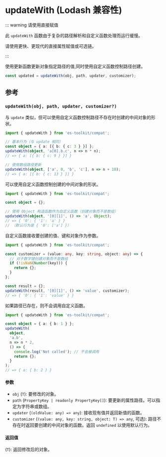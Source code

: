 # updateWith (Lodash 兼容性)

::: warning 请使用直接赋值

此 `updateWith` 函数由于复杂的路径解析和自定义函数处理而运行缓慢。

请使用更快、更现代的直接属性赋值或可选链。

:::

使用更新函数更新对象指定路径的值,同时使用自定义函数控制路径创建。

```typescript
const updated = updateWith(obj, path, updater, customizer);
```

## 参考

### `updateWith(obj, path, updater, customizer?)`

与 `update` 类似，但可以使用自定义函数控制路径不存在时创建的中间对象的形状。

```typescript
import { updateWith } from 'es-toolkit/compat';

// 基本行为（与 update 相同）
const object = { a: [{ b: { c: 3 } }] };
updateWith(object, 'a[0].b.c', n => n * n);
// => { a: [{ b: { c: 9 } }] }

// 使用数组路径更新
updateWith(object, ['a', 0, 'b', 'c'], n => n + 10);
// => { a: [{ b: { c: 13 } }] }
```

可以使用自定义函数控制创建的中间对象的形状。

```typescript
import { updateWith } from 'es-toolkit/compat';

const object = {};

// 使用 Object 构造函数作为自定义函数（创建对象而不是数组）
updateWith(object, '[0][1]', () => 'a', Object);
// => { '0': { '1': 'a' } }
// （默认行为是 { '0': ['a'] }）
```

自定义函数接收要创建的值、键和对象作为参数。

```typescript
import { updateWith } from 'es-toolkit/compat';

const customizer = (value: any, key: string, object: any) => {
  // 对于数字键创建对象而不是数组
  if (!isNaN(Number(key))) {
    return {};
  }
};

const result = {};
updateWith(result, '[0][1]', () => 'value', customizer);
// => { '0': { '1': 'value' } }
```

如果路径已存在，则不会调用自定义函数。

```typescript
import { updateWith } from 'es-toolkit/compat';

const object = { a: { b: 1 } };
updateWith(
  object,
  'a.b',
  n => n * 2,
  () => {
    console.log('Not called'); // 不会被调用
    return {};
  }
);
// => { a: { b: 2 } }
```

#### 参数

- `obj` (`T`): 要修改的对象。
- `path` (`PropertyKey | readonly PropertyKey[]`): 要更新的属性路径。可以指定为字符串或数组。
- `updater` (`(oldValue: any) => any`): 接收现有值并返回新值的函数。
- `customizer` (`(value: any, key: string, object: T) => any`, 可选): 路径不存在时返回要创建的中间对象的函数。返回 `undefined` 以使用默认行为。

#### 返回值

(`T`): 返回修改后的对象。
